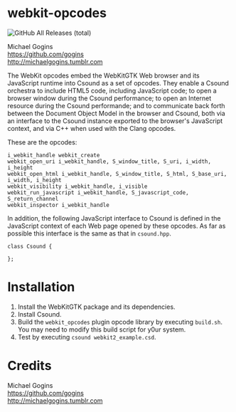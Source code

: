 # webkit-opcodes
![GitHub All Releases (total)](https://img.shields.io/github/downloads/gogins/webkit2-opcodes/total.svg)<br>

Michael Gogins<br>
https://github.com/gogins<br>
http://michaelgogins.tumblr.com

The WebKit opcodes embed the WebKitGTK Web browser and its JavaScript runtime 
into Csound as a set of opcodes. They enable a Csound orchestra to include HTML5 
code, including JavaScript code; to open a browser window during the Csound 
performance; to open an Internet resource during the Csound performande; and to 
communicate back forth between the Document Object Model in the browser and 
Csound, both via an interface to the Csound instance exported to the browser's 
JavaScript context, and via C++ when used with the Clang opcodes.

These are the opcodes: 
```
i_webkit_handle webkit_create
webkit_open_uri i_webkit_handle, S_window_title, S_uri, i_width, i_height
webkit_open_html i_webkit_handle, S_window_title, S_html, S_base_uri, i_width, i_height
webkit_visibility i_webkit_handle, i_visible
webkit_run_javascript i_webkit_handle, S_javascript_code, S_return_channel
webkit_inspector i_webkit_handle
```
In addition, the following JavaScript interface to Csound is defined in the 
JavaScript context of each Web page opened by these opcodes. As far as possible 
this interface is the same as that in `csound.hpp`.
```
class Csound {

};
```


# Installation

1. Install the WebKitGTK package and its dependencies.
2. Install Csound.
3. Build the `webkit_opcodes` plugin opcode library by executing `build.sh`. You may need 
to modify this build script for y0ur system.
5. Test by executing `csound webkit2_example.csd`. 

# Credits

Michael Gogins<br>
https://github.com/gogins<br>
http://michaelgogins.tumblr.com

